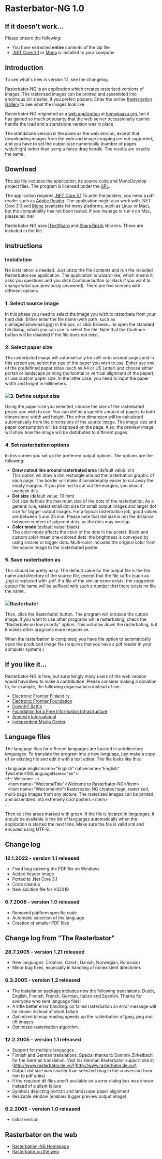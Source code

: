 Rasterbator-NG 1.0
==================

If it doesn't work...
---------------------

Please ensure the following:

-   You have extracted **entire** contents of the zip file
-   [.NET Core 3.1](javascript:;) or [Mono](javascript:;) is
    installed to your computer

Introduction
------------

To see what's new in version 1.1, see the changelog.

Rasterbator-NG is an application which creates rasterized versions of
images. The rasterized images can be printed and assembled into enormous
(or smaller, if you prefer) posters. Enter the online [Rasterbation
Gallery](javascript:;) to see what the images look like.

Rasterbator-NG originated as a [web application](javascript:;) at
[homokaasu.org](javascript:;), but it has gained so much popularity that
the web server occassionally cannot handle the load and a standalone
version was in place.

The standalone version is the same as the web version, except that
downloading images from the web and image cropping are not supported,
and you have to set the output size numerically (number of pages
wide/high) rather than using a fancy drag handle. The results are
exactly the same.

Download
--------

The zip file includes the application, its source code and MonoDevelop
project files. The program is licensed under the [GPL](javascript:;).

The application requires [.NET Core 3.1](javascript:;).To print the
posters, you need a pdf reader such as [Adobe Reader](javascript:;). The
application might also work with .NET Core 3.0 and [Mono](javascript:;) 
(available for many platforms, such as Linux or Mac), but the 
compatibility has not been tested. If you manage to run it on Mac, 
please tell me!

Rasterbator-NG uses [iTextSharp](javascript:;) and
[SharpZipLib](javascript:;) libraries. These are included in the file.

Instructions
------------

### Installation

No installation is needed. Just unzip the file contents and run the
included Rasterbator.exe application. The application is wizard-like,
which means it asks you questions and you click Continue button (or Back
if you want to change what you previously answered). There are five
screens with different options.

### 1. Select source image

In this phase you need to select the image you wish to rasterbate from
your hard disk. Either enter the file name (with path, such as
c:\\images\\snowman.jpg) in the box, or click Browse... to open the
standard file dialog, which you can use to select the file. Note that
the Continue button will be disabled if the file does not exist.

### 2. Select paper size

The rasterbated image will automatically be split onto several pages and
in this screen you select the size of the paper you wish to use. Either
use one of the predefined paper sizes (such as A4 or US Letter) and
choose either portait or landscape printing (horizontal or vertical
alignment of the paper), or use custom paper size. In the latter case,
you need to input the paper width and height in millimeters.

### ![](docfiles/rast-3.jpg)3. Define output size

Using the paper size you selected, choose the size of the rasterbated
poster you wish to use. You can define a specific amount of papers to
both dimensions: width and height. The other dimension will be
calculated automatically from the dimensions of the source image. The
image size and paper consumption will be displayed on the page. Also,
the preview image will show how the image will be distributed to
different pages.

### 4. Set rasterbation options

In this screen you set up the preferred output options. The options are
the following:

-   **Draw cutout line around rasterbated area** (default value: on)\
     This option wil draw a dim rectangle around the rasterbation
    graphic of each page. The border will make it considerably easier to
    cut away the empty margins. If you plan not to cut out the margins,
    you should uncheck this.
-   **Dot size** (default value: 10 mm)\
     Dot size defines the maximum size of the dots of the rasterbation.
    As a general rule, select small dot size for small output images and
    larger dot size for bigger output images. For a typical rasterbation
    job, good values are between 5 and 25 mm. Please note that dot size
    is not the distance between centers of adjacent dots, as the dots
    may overlap.
-   **Color mode** (default value: black)\
     The color mode affects the color of the dots in the poster. Black
    and custom color mean one-colored dots: the brightness is conveyed
    by using smaller or bigger dots. Multi-color includes the original
    color from the source image to the rasterbated poster.

### 5. Save rasterbation as

This should be pretty easy. The default value for the output file is the
file name and directory of the source file, except that the file suffix
(such as .jpg) is replaced with .pdf. If a file of the similar name
exists, the suggested output file name will be suffixed with such a
number that there exists no file the name.

### ![](docfiles/rast-6.jpg)Rasterbate!

Then, click the Rasterbate! button. The program will produce the output
image. If you want to use other programs while rasterbating, check the
"Rasterbate on low priority" option. This will slow down the
rasterbating, but it makes other programs more responsive.

When the rasterbation is completed, you have the option to automatically
open the produced image file (requires that you have a pdf reader in
your computer system).\

If you like it...
-----------------

Rasterbator-NG is free, but surprisingly many users of the web version
would have liked to make a contribution. Please consider making a
donation to, for example, the following organisations instead of me:

-   [Electronic Frontier Finland ry.](javascript:;)
-   [Electronic Frontier Foundation](javascript:;)
-   [Downhill Battle](javascript:;)
-   [Foundation for a Free Information Infrastructure](javascript:;)
-   [Amnesty International](javascript:;)
-   [Independent Media Center](javascript:;)

Language files
--------------

The language files for different languages are located in subdirectory
*languages*. To translate the program into a new language, just make a
copy of an existing file and edit it with a text editor. The file looks
like this:

\<language englishname="English" nativename="English"
TwoLetterISOLanguageName="en"\>\
 \<!-- Welcome --\>\
   \<item name="WelcomeTitle"\>Welcome to Rasterbator-NG\</item\>\
   \<item name="WelcomeInfo"\>Rasterbator-NG creates huge, rasterized,
multi-page images from any picture. The rasterized images can be printed
and assembled into extremely cool posters.\</item\>\
 ...

Then edit the areas marked with green. If the file is located in
*languages*, it should be available in the list of languages
automatically when the application is started the next time. Make sure
the file is valid xml and encoded using UTF-8.

Change log
----------
### 12.1.2022 - version 1.1 released

-   Fixed bug opening the PDF file on Windows
-   Added header image
-   Ported to .Net Core 3.1
-   Code cleanup
-   New solution file for VS2019

### 6.7.2008 - version 1.0 released

-   Removed platform specific code
-   Automatic selection of the language
-   Creation of smaller PDF files

Change log from "The Rasterbator"
---------------------------------

### 28.7.2005 - version 1.21 released

-   New languages: Croatian, Czech, Danish, Norwegian, Romanian
-   Minor bug fixes, especially in handling of nonexistent directories

### 6.3.2005 - version 1.2 released

-   The installation package includes now the following translations:
    Dutch, English, Finnish, French, German, Italian and Spanish. Thanks
    for everyone who sent language files!
-   A little better error handling: on failed rasterbation an error
    message will be shown instead of silent failure
-   Optimized bitmap reading speeds up the rasterbation of jpeg, png and
    tiff images.
-   Optimized rasterbation algorithm.

### 12.2.2005 - version 1.1 released

-   Support for multiple languages
-   Finnish and German translations. Special thanks to Dominik
    Zirkelbach for the German translation. Visit his German Rasterbator
    support site at
    [http://www.rasterbator.de.vu/](http://www.rasterbator.de.vu/).
-   Output dot size was smaller than selected (bug in the conversion
    from mm to pdf units)
-   If the required dll files aren't available an a error dialog box was
    shown instead of a silent failure
-   Symbols depicting portrait and landscape paper alignment
-   Resizable window (enables bigger preview output image)

### 6.2.2005 - version 1.0 released

-   Initial version

Rasterbator on the web
----------------------

-   [Rasterbation-NG Homepage](https://github.com/supertobi/rasterbator-ng)
-   [Rasterbator on the web](http://homokaasu.org/rasterbator/)
